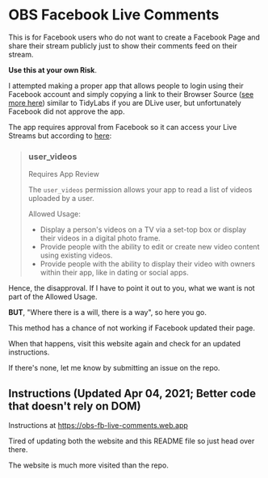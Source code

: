 # OBS Facebook Live Comments

This is for Facebook users who do not want to create a Facebook Page and share their stream publicly just to show their comments feed on their stream.

**Use this at your own Risk**.

I attempted making a proper app that allows people to login using their Facebook account and simply copying a link to their Browser Source ([see more here](https://github.com/xxRockOnxx/obs-fb-live-comments/issues/2)) similar to TidyLabs if you are DLive user, but unfortunately Facebook did not approve the app.

The app requires approval from Facebook so it can access your Live Streams but according to [here](https://developers.facebook.com/docs/facebook-login/permissions/#reference-user_videos):

> ### user_videos
>
> Requires App Review
>
> The `user_videos` permission allows your app to read a list of videos uploaded by a user.
>
>  Allowed Usage:
>  - Display a person's videos on a TV via a set-top box or display their videos in a digital photo frame.
>  - Provide people with the ability to edit or create new video content using existing videos.
>  - Provide people with the ability to display their video with owners within their app, like in dating or social apps.

Hence, the disapproval. If I have to point it out to you, what we want is not part of the Allowed Usage.

**BUT**, "Where there is a will, there is a way", so here you go.

This method has a chance of not working if Facebook updated their page.

When that happens, visit this website again and check for an updated instructions.

If there's none, let me know by submitting an issue on the repo.


## Instructions (Updated Apr 04, 2021; Better code that doesn't rely on DOM)
Instructions at https://obs-fb-live-comments.web.app

Tired of updating both the website and this README file so just head over there.

The website is much more visited than the repo.
